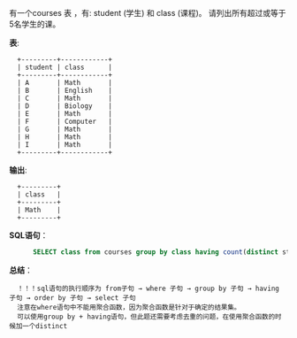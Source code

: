 有一个courses 表 ，有: student (学生) 和 class (课程)。
请列出所有超过或等于5名学生的课。

**表**:

      +---------+------------+
      | student | class      |
      +---------+------------+
      | A       | Math       |
      | B       | English    |
      | C       | Math       |
      | D       | Biology    |
      | E       | Math       |
      | F       | Computer   |
      | G       | Math       |
      | H       | Math       |
      | I       | Math       |
      +---------+------------+
      
**输出**:

      +---------+
      | class   |
      +---------+
      | Math    |
      +---------+
      
      
**SQL语句**：

```Sql
      SELECT class from courses group by class having count(distinct student)>=5      
```
      
**总结**：

      ！！！sql语句的执行顺序为 from子句 → where 子句 → group by 子句 → having 子句 → order by 子句 → select 子句
      注意在where语句中不能用聚合函数，因为聚合函数是针对于确定的结果集。
      可以使用group by + having语句，但此题还需要考虑去重的问题，在使用聚合函数的时候加一个distinct




